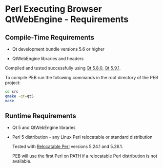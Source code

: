 # Perl Executing Browser QtWebEngine - Requirements

## Compile-Time Requirements

* Qt development bundle versions 5.6 or higher

* QtWebEngine libraries and headers  

Compiled and tested successfully using [Qt 5.8.0](http://download.qt.io/archive/qt/5.8/5.8.0/), [Qt 5.9.1](http://download.qt.io/archive/qt/5.9/5.9.1/).

To compile PEB run the following commands in the root directory of the PEB project:

```bash
cd src
qmake -qt=qt5
make
```

## Runtime Requirements

* Qt 5 and QtWebEngine libraries

* Perl 5 distribution - any Linux Perl relocatable or standard distribution

  Tested with [Relocatable Perl](https://github.com/skaji/relocatable-perl) versions 5.24.1 and 5.26.1.

  PEB will use the first Perl on PATH if a relocatable Perl distribution is not available.
